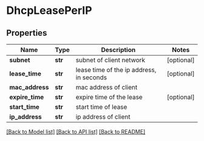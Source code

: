 # DhcpLeasePerIP

## Properties
Name | Type | Description | Notes
------------ | ------------- | ------------- | -------------
**subnet** | **str** | subnet of client network | [optional] 
**lease_time** | **str** | lease time of the ip address, in seconds | [optional] 
**mac_address** | **str** | mac address of client | 
**expire_time** | **str** | expire time of the lease | [optional] 
**start_time** | **str** | start time of lease | 
**ip_address** | **str** | ip address of client | 

[[Back to Model list]](../README.md#documentation-for-models) [[Back to API list]](../README.md#documentation-for-api-endpoints) [[Back to README]](../README.md)

